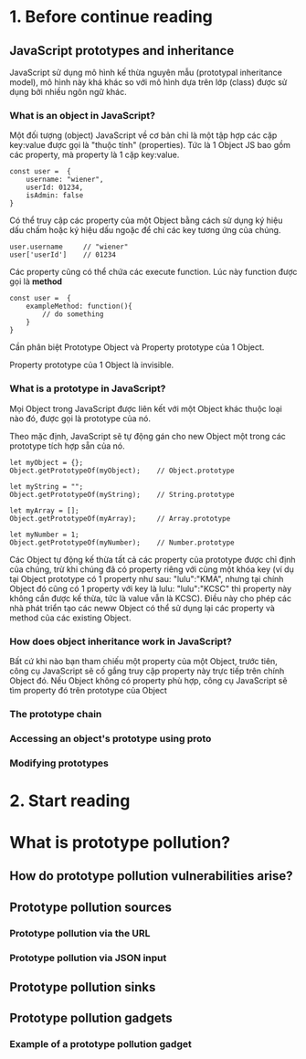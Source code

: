 # 1. Before continue reading
## JavaScript prototypes and inheritance
JavaScript sử dụng mô hình kế thừa nguyên mẫu (prototypal inheritance model), mô hình này khá khác so với mô hình dựa trên lớp (class) được sử dụng bởi nhiều ngôn ngữ khác.
### What is an object in JavaScript?
Một đối tượng (object) JavaScript về cơ bản chỉ là một tập hợp các cặp key:value được gọi là "thuộc tính" (properties). Tức là 1 Object JS bao gồm các property, mà property là 1 cặp key:value.

``` 
const user =  {
    username: "wiener",
    userId: 01234,
    isAdmin: false
}
```

Có thể truy cập các property của một Object bằng cách sử dụng ký hiệu dấu chấm hoặc ký hiệu dấu ngoặc để chỉ các key tương ứng của chúng.
```
user.username     // "wiener"
user['userId']    // 01234
```

Các property cũng có thể chứa các execute function. Lúc này function được gọi là **method**
```
const user =  {
    exampleMethod: function(){
        // do something
    }
}
```
Cần phân biệt Prototype Object và Property prototype của 1 Object. 

Property prototype của 1 Object là invisible.
### What is a prototype in JavaScript?
Mọi Object trong JavaScript được liên kết với một Object khác thuộc loại nào đó, được gọi là prototype của nó.

Theo mặc định, JavaScript sẽ tự động gán cho new Object một trong các prototype tích hợp sẵn của nó.
```
let myObject = {};
Object.getPrototypeOf(myObject);    // Object.prototype

let myString = "";
Object.getPrototypeOf(myString);    // String.prototype

let myArray = [];
Object.getPrototypeOf(myArray);	    // Array.prototype

let myNumber = 1;
Object.getPrototypeOf(myNumber);    // Number.prototype
```
Các Object tự động kế thừa tất cả các property của prototype được chỉ định của chúng, trừ khi chúng đã có property riêng với cùng một khóa key (ví dụ tại Object prototype có 1 property như sau: "lulu":"KMA", nhưng tại chính Object đó cũng có 1 property với key là lulu: "lulu":"KCSC" thì property này không cần được kế thừa, tức là value vẫn là KCSC). Điều này cho phép các nhà phát triển tạo các neww Object có thể sử dụng lại các property và method của các existing Object.

### How does object inheritance work in JavaScript?
Bất cứ khi nào bạn tham chiếu một property của một Object, trước tiên, công cụ JavaScript sẽ cố gắng truy cập property này trực tiếp trên chính Object đó. Nếu Object không có property phù hợp, công cụ JavaScript sẽ tìm property đó trên prototype của Object
### The prototype chain
### Accessing an object's prototype using __proto__
### Modifying prototypes

# 2. Start reading
# **What is prototype pollution?**
## How do prototype pollution vulnerabilities arise?
## Prototype pollution sources
### Prototype pollution via the URL
### Prototype pollution via JSON input
## Prototype pollution sinks
## Prototype pollution gadgets
### Example of a prototype pollution gadget

